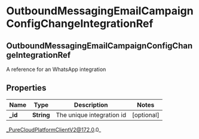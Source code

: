 # OutboundMessagingEmailCampaignConfigChangeIntegrationRef

## OutboundMessagingEmailCampaignConfigChangeIntegrationRef
A reference for an WhatsApp integration

## Properties

|Name | Type | Description | Notes|
|------------ | ------------- | ------------- | -------------|
| **_id** | **String** | The unique integration id | [optional] |



_PureCloudPlatformClientV2@172.0.0_
